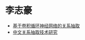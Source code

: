 # 李志豪
- [基于卷积循环神经网络的关系抽取](http://qikan.chaoxing.com/detail_38502727e7500f269a984d30446bcb5df52731167103bfd21921b0a3ea255101fc1cf1fbb4666ae681e97da57f1b8b09cd3e2abf17d8f169128a3744f661a247d8a767ccf69a76dbda6806176b031b39)
- [中文关系抽取技术研究](http://qikan.chaoxing.com/detail_38502727e7500f26f543d2b61f6c47850eee0742cf645c861921b0a3ea255101fc1cf1fbb4666ae626cc7c02758e1bf32054f7094e9c723259c08bdba39e3a7e69596105f4b724e445a462a80ea59173)
